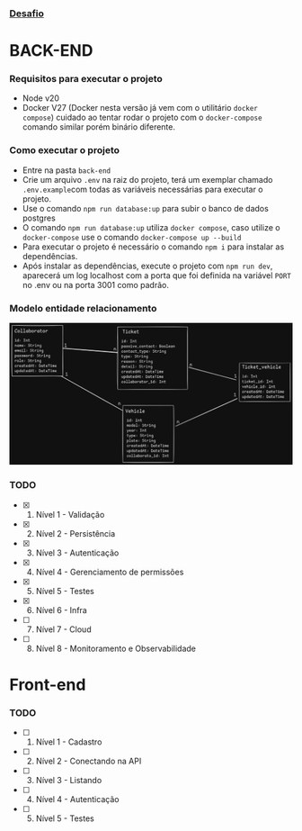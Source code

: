 ### [Desafio](https://github.com/comigotech/avaliacao-candidatos-fullstack)


# BACK-END
### Requisitos para executar o projeto
- Node v20
- Docker V27 (Docker nesta versão já vem com o utilitário `docker compose`) cuidado ao tentar rodar o projeto com o `docker-compose` comando similar porém binário diferente.

### Como executar o projeto

- Entre na pasta `back-end`
- Crie um arquivo ``.env`` na raiz do projeto, terá um exemplar chamado ``.env.example``com todas as variáveis necessárias para executar o projeto.
- Use o comando ``npm run database:up`` para subir o banco de dados postgres
- O comando ``npm run database:up`` utiliza `docker compose`, caso utilize o `docker-compose` use o comando `docker-compose up --build`
- Para executar o projeto é necessário o comando `npm i` para instalar as dependências.
- Após instalar as dependências, execute o projeto com `npm run dev`, aparecerá um log localhost com a porta que foi definida na variável `PORT` no .env ou na porta 3001 como padrão.
 
 ### Modelo entidade relacionamento
 ![ER](./diagram.png "Logotipo do Projeto")

### TODO
- [x] 1. Nível 1 - Validação
- [x] 2. Nível 2 - Persistência
- [x] 3. Nível 3 - Autenticação
- [x] 4. Nível 4 - Gerenciamento de permissões
- [x] 5. Nível 5 - Testes
- [x] 6. Nível 6 - Infra
- [ ] 7. Nível 7 - Cloud
- [ ] 8. Nível 8 - Monitoramento e Observabilidade

# Front-end

### TODO
- [ ] 1. Nível 1 - Cadastro
- [ ] 2. Nível 2 - Conectando na API
- [ ] 3. Nível 3 - Listando
- [ ] 4. Nível 4 - Autenticação
- [ ] 5. Nível 5 - Testes 
